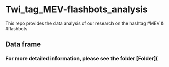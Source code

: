 # Twi_tag_MEV-flashbots_analysis
This repo provides the data analysis of our research on the hashtag #MEV &amp; #flashbots 

## Data frame
### For more detailed information, please see the folder [Folder](
